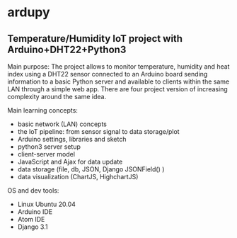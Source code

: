 # ardupy
## Temperature/Humidity IoT project with Arduino+DHT22+Python3

Main purpose:
The project allows to monitor temperature, humidity and heat index using a DHT22 sensor connected to an Arduino board sending information to a basic Python server and available to clients within the same LAN through a simple web app. There are four project version of increasing complexity around the same idea.

Main learning concepts:
* basic network (LAN) concepts
* the IoT pipeline: from sensor signal to data storage/plot
* Arduino settings, libraries and sketch
* python3 server setup
* client-server model
* JavaScript and Ajax for data update
* data storage (file, db, JSON, Django JSONField() )
* data visualization (ChartJS, HighchartJS)

OS and dev tools:
* Linux Ubuntu 20.04
* Arduino IDE
* Atom IDE
* Django 3.1
